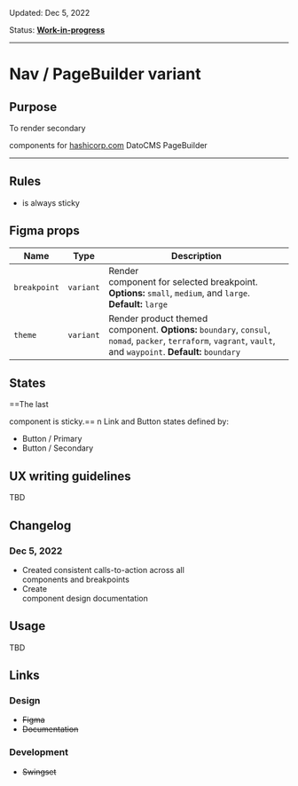 Updated: Dec 5, 2022

Status: **[Work-in-progress](https://hashicorp-wpl-documentation.vercel.app/guides/can-i-use#work-in-progress)**



---

# Nav / PageBuilder variant

## Purpose

To render secondary <nav /> components for [hashicorp.com](https://www.hashicorp.com/) DatoCMS PageBuilder



---

## Rules

* <nav /> is always sticky

## Figma props

| Name | Type | Description |
|----|----|----|
| `breakpoint` | `variant` | Render <nav /> component for selected breakpoint. **Options:** `small`, `medium`, and `large`. **Default:** `large` |
| `theme` | `variant` | Render product themed <nav /> component. **Options:** `boundary`, `consul`, `nomad`, `packer`, `terraform`, `vagrant`, `vault`, and `waypoint`. **Default:** `boundary` |

## States

==The last <nav /> component is sticky.== n Link and Button states defined by:

* Button / Primary
* Button / Secondary

## UX writing guidelines

TBD

## Changelog

### Dec 5, 2022

* Created consistent calls-to-action across all <nav /> components and breakpoints
* Create <nav /> component design documentation

## Usage

TBD

## Links

### Design

* ~~Figma~~
* ~~Documentation~~

### Development

* ~~Swingset~~


